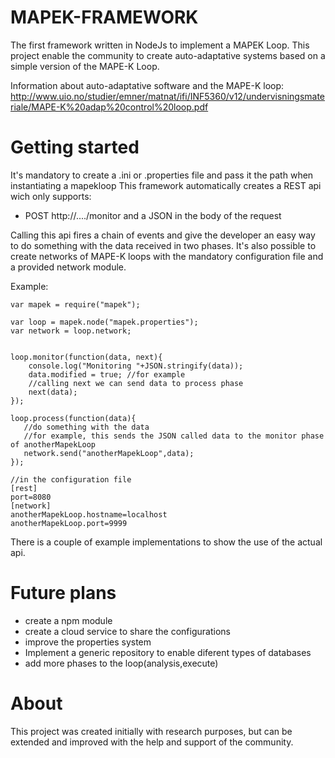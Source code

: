 # MAPEK-FRAMEWORK

The first framework written in NodeJs to implement a MAPEK Loop.
This project enable the community to create auto-adaptative systems based on
a simple version of the MAPE-K Loop.

Information about auto-adaptative software and the MAPE-K loop: http://www.uio.no/studier/emner/matnat/ifi/INF5360/v12/undervisningsmateriale/MAPE-K%20adap%20control%20loop.pdf

# Getting started

It's mandatory to create a .ini or .properties file and pass it the path when instantiating a mapekloop
This framework automatically creates a REST api wich only supports:
- POST http://..../monitor and a JSON in the body of the request

Calling this api fires a chain of events and give the developer an easy way to do something with 
the data received in two phases.
It's also possible to create networks of MAPE-K loops with the mandatory configuration file and a provided network module.

Example:
```
var mapek = require("mapek");

var loop = mapek.node("mapek.properties");
var network = loop.network;


loop.monitor(function(data, next){
    console.log("Monitoring "+JSON.stringify(data));
    data.modified = true; //for example
    //calling next we can send data to process phase
    next(data);
});

loop.process(function(data){
   //do something with the data
   //for example, this sends the JSON called data to the monitor phase of anotherMapekLoop
   network.send("anotherMapekLoop",data);
});

//in the configuration file
[rest]
port=8080
[network]
anotherMapekLoop.hostname=localhost
anotherMapekLoop.port=9999
```

There is a couple of example implementations to show the use of the actual api.


# Future plans

  - create a npm module
  - create a cloud service to share the configurations
  - improve the properties system
  - Implement a generic repository to enable diferent types of databases
  - add more phases to the loop(analysis,execute)

# About

This project was created initially with research purposes, but can be extended and 
improved with the help and support of the community.
  